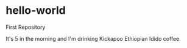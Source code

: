 # hello-world
First Repository

It's 5 in the morning and I'm drinking Kickapoo Ethiopian Idido coffee.
